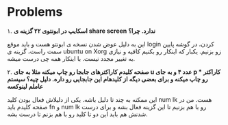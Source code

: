 # Problems
  ۱. **اسکایپ در ابونتوی ۲۲ گزینه ی share screen ندارد. چرا؟**
 
 این به دلیل عوض شدن نسخه ی ابونتو هست و باید موقع login کردن، در گوشه پایین سمت راست، گزینه ی ubuntu on Xorg زو بزنیم. یکبار که اینکار رو بکنیم کافیه و نیازی به تغییر مجدد نیست. با اینکار همه چی درست میشه.
  
  
  ۲. **صفحه کلیدم کاراکترهای جابجا رو چاپ میکنه مثلا به جای u عدد ۴ و به جای p کاراکتر * رو چاپ میکنه و برای بعضی دیگه از کلیدهام این جابجایی رو داره. دلیل 
  چیه؟ سیستم عاملم لینوکسه**

این ممکنه به چند تا دلیل باشه. یکی از دلیلاش فعال بودن کلید num lk هست. من در صفحه کلیدم باید fn و num lk رو با هم بزنیم تا این گزینه فعال بشه و برای درست شدنش هم باید این دو تا کلید رو با هم بزنم تا درست بشه.
